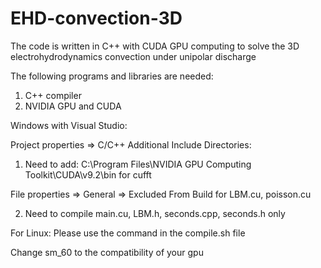 # EHD-convection-3D
The code is written in C++ with CUDA GPU computing to solve the 3D electrohydrodynamics convection under unipolar discharge 

The following programs and libraries are needed:
1. C++ compiler
2. NVIDIA GPU and CUDA

Windows with Visual Studio:

Project properties => C/C++ Additional Include Directories:

1. Need to add: C:\Program Files\NVIDIA GPU Computing Toolkit\CUDA\v9.2\bin for cufft 

File properties => General => Excluded From Build for LBM.cu, poisson.cu

2. Need to compile main.cu, LBM.h, seconds.cpp, seconds.h only

For Linux:
Please use the command in the compile.sh file

Change sm_60 to the compatibility of your gpu
